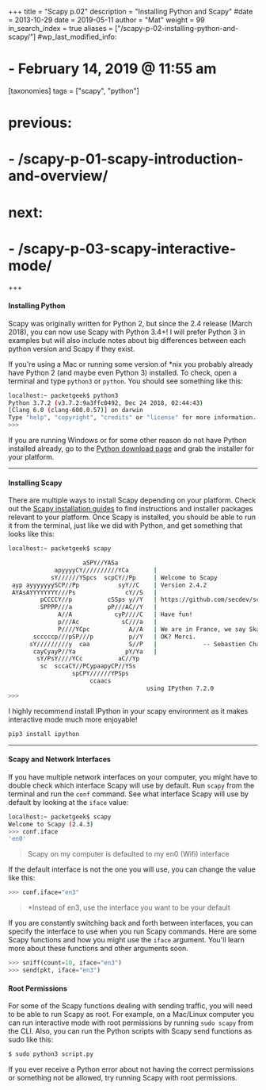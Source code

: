 +++
title = "Scapy p.02"
description = "Installing Python and Scapy"
#date =  2013-10-29
date = 2019-05-11
author = "Mat"
weight = 99
in_search_index = true
aliases = ["/scapy-p-02-installing-python-and-scapy/"]
#wp_last_modified_info:
#  - February 14, 2019 @ 11:55 am
[taxonomies]
tags = ["scapy", "python"]
# previous:
#   - /scapy-p-01-scapy-introduction-and-overview/
# next:
#   - /scapy-p-03-scapy-interactive-mode/
+++

#### Installing Python

Scapy was originally written for Python 2, but since the 2.4 release (March 2018), you can now use Scapy with Python 3.4+! I will prefer Python 3 in examples but will also include notes about big differences between each python version and Scapy if they exist.

<!-- more -->
If you're using a Mac or running some version of *nix you probably already have Python 2 (and maybe even Python 3) installed. To check, open a terminal and type `python3` or `python`. You should see something like this:

```sh
localhost:~ packetgeek$ python3
Python 3.7.2 (v3.7.2:9a3ffc0492, Dec 24 2018, 02:44:43)
[Clang 6.0 (clang-600.0.57)] on darwin
Type "help", "copyright", "credits" or "license" for more information.
>>>
```

If you are running Windows or for some other reason do not have Python installed already, go to the <a href="http://python.org/download/" target="_blank" rel="noopener noreferrer">Python download page</a> and grab the installer for your platform.

* * *

#### Installing Scapy

There are multiple ways to install Scapy depending on your platform. Check out the <a href="https://scapy.readthedocs.io/en/latest/installation.html#installing-scapy-v2-x" target="_blank" rel="noopener noreferrer">Scapy installation guides</a> to find instructions and installer packages relevant to your platform. Once Scapy is installed, you should be able to run it from the terminal, just like we did with Python, and get something that looks like this:

```sh
localhost:~ packetgeek$ scapy

                     aSPY//YASa
             apyyyyCY//////////YCa       |
            sY//////YSpcs  scpCY//Pp     | Welcome to Scapy
 ayp ayyyyyyySCP//Pp           syY//C    | Version 2.4.2
 AYAsAYYYYYYYY///Ps              cY//S   |
         pCCCCY//p          cSSps y//Y   | https://github.com/secdev/scapy
         SPPPP///a          pP///AC//Y   |
              A//A            cyP////C   | Have fun!
              p///Ac            sC///a   |
              P////YCpc           A//A   | We are in France, we say Skappee.
       scccccp///pSP///p          p//Y   | OK? Merci.
      sY/////////y  caa           S//P   |             -- Sebastien Chabal
       cayCyayP//Ya              pY/Ya   |
        sY/PsY////YCc          aC//Yp
         sc  sccaCY//PCypaapyCP//YSs
                  spCPY//////YPSps
                       ccaacs
                                       using IPython 7.2.0
>>>
```

I highly recommend install IPython in your scapy environment as it makes interactive mode much more enjoyable!

```sh
pip3 install ipython
```

* * *

#### Scapy and Network Interfaces

If you have multiple network interfaces on your computer, you might have to double check which interface Scapy will use by default. Run `scapy` from the terminal and run the `conf` command. See what interface Scapy will use by default by looking at the `iface` value:

```sh
localhost:~ packetgeek$ scapy
Welcome to Scapy (2.4.3)
>>> conf.iface
'en0'
```

>  Scapy on my computer is defaulted to my en0 (Wifi) interface

If the default interface is not the one you will use, you can change the value like this:

```sh
>>> conf.iface="en3"
```

>  *Instead of en3, use the interface you want to be your default

If you are constantly switching back and forth between interfaces, you can specify the interface to use when you run Scapy commands. Here are some Scapy functions and how you might use the `iface` argument. You'll learn more about these functions and other arguments soon.

```py
>>> sniff(count=10, iface="en3")
>>> send(pkt, iface="en3")
```

#### Root Permissions

For some of the Scapy functions dealing with sending traffic, you will need to be able to run Scapy as root. For example, on a Mac/Linux computer you can run interactive mode with root permissions by running `sudo scapy` from the CLI. Also, you can run the Python scripts with Scapy send functions as sudo like this:

```sh
$ sudo python3 script.py
```

If you ever receive a Python error about not having the correct permissions or something not be allowed, try running Scapy with root permissions.